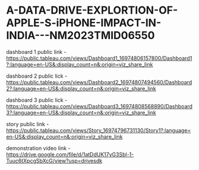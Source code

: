 # A-DATA-DRIVE-EXPLORTION-OF-APPLE-S-iPHONE-IMPACT-IN-INDIA---NM2023TMID06550


dashboard 1 public link - https://public.tableau.com/views/Dashboard1_16974806157800/Dashboard1?:language=en-US&:display_count=n&:origin=viz_share_link

dashboard 2 public lick - https://public.tableau.com/views/Dashboard2_16974807494560/Dashboard2?:language=en-US&:display_count=n&:origin=viz_share_link

dashboard 3 public lick - https://public.tableau.com/views/Dashboard3_16974808568890/Dashboard3?:language=en-US&:display_count=n&:origin=viz_share_link

story public link - https://public.tableau.com/views/Story_16974796731130/Story1?:language=en-US&:display_count=n&:origin=viz_share_link

demonstration video link - https://drive.google.com/file/d/1atDdUK17yG3Sbl-1-Tuuc6tXpcgSbXcG/view?usp=drivesdk
